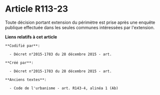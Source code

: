 # Article R113-23

Toute décision portant extension du périmètre est prise après une enquête publique effectuée dans les seules communes
intéressées par l'extension.

**Liens relatifs à cet article**

	**Codifié par**:

	  - Décret n°2015-1783 du 28 décembre 2015 - art.

	**Créé par**:

	  - Décret n°2015-1783 du 28 décembre 2015 - art.

	**Anciens textes**:

	  - Code de l'urbanisme - art. R143-4, alinéa 1 (Ab)
